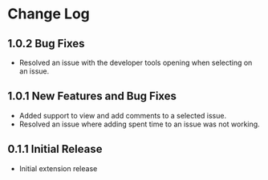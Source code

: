 # Change Log

## 1.0.2 Bug Fixes

- Resolved an issue with the developer tools opening when selecting on an issue.

## 1.0.1 New Features and Bug Fixes

- Added support to view and add comments to a selected issue.
- Resolved an issue where adding spent time to an issue was not working.

## 0.1.1 Initial Release

- Initial extension release
